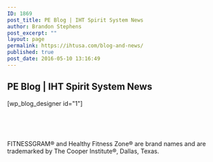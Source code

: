 ```yaml
---
ID: 1869
post_title: PE Blog | IHT Spirit System News
author: Brandon Stephens
post_excerpt: ""
layout: page
permalink: https://ihtusa.com/blog-and-news/
published: true
post_date: 2016-05-10 13:16:49
---
```

<p><h2>PE Blog | IHT Spirit System News</h2></p>
[wp_blog_designer id="1"]

&nbsp;

&nbsp;

FITNESSGRAM® and Healthy Fitness Zone® are brand names and are trademarked by The Cooper Institute®, Dallas, Texas.